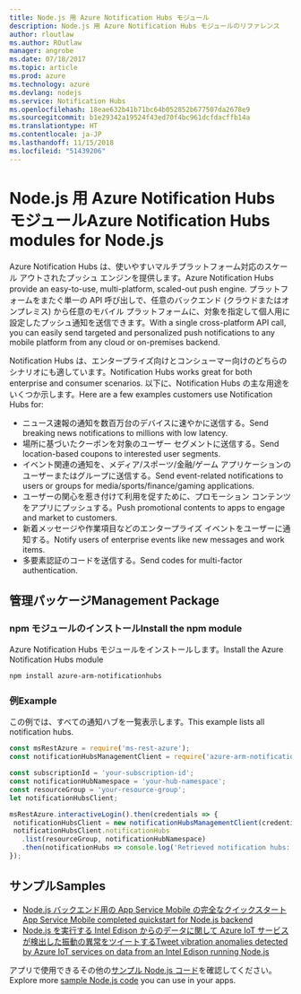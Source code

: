 ```yaml
---
title: Node.js 用 Azure Notification Hubs モジュール
description: Node.js 用 Azure Notification Hubs モジュールのリファレンス
author: rloutlaw
ms.author: ROutlaw
manager: angrobe
ms.date: 07/18/2017
ms.topic: article
ms.prod: azure
ms.technology: azure
ms.devlang: nodejs
ms.service: Notification Hubs
ms.openlocfilehash: 18eae632b41b71bc64b052852b677507da2678e9
ms.sourcegitcommit: b1e29342a19524f43ed70f4bc961dcfdacffb14a
ms.translationtype: HT
ms.contentlocale: ja-JP
ms.lasthandoff: 11/15/2018
ms.locfileid: "51439206"
---
```

# <a name="azure-notification-hubs-modules-for-nodejs"></a><span data-ttu-id="f2923-103">Node.js 用 Azure Notification Hubs モジュール</span><span class="sxs-lookup"><span data-stu-id="f2923-103">Azure Notification Hubs modules for Node.js</span></span>

<span data-ttu-id="f2923-104">Azure Notification Hubs は、使いやすいマルチプラットフォーム対応のスケール アウトされたプッシュ エンジンを提供します。</span><span class="sxs-lookup"><span data-stu-id="f2923-104">Azure Notification Hubs provide an easy-to-use, multi-platform, scaled-out push engine.</span></span> <span data-ttu-id="f2923-105">プラットフォームをまたぐ単一の API 呼び出しで、任意のバックエンド (クラウドまたはオンプレミス) から任意のモバイル プラットフォームに、対象を指定して個人用に設定したプッシュ通知を送信できます。</span><span class="sxs-lookup"><span data-stu-id="f2923-105">With a single cross-platform API call, you can easily send targeted and personalized push notifications to any mobile platform from any cloud or on-premises backend.</span></span>

<span data-ttu-id="f2923-106">Notification Hubs は、エンタープライズ向けとコンシューマー向けのどちらのシナリオにも適しています。</span><span class="sxs-lookup"><span data-stu-id="f2923-106">Notification Hubs works great for both enterprise and consumer scenarios.</span></span> <span data-ttu-id="f2923-107">以下に、Notification Hubs の主な用途をいくつか示します。</span><span class="sxs-lookup"><span data-stu-id="f2923-107">Here are a few examples customers use Notification Hubs for:</span></span>
- <span data-ttu-id="f2923-108">ニュース速報の通知を数百万台のデバイスに速やかに送信する。</span><span class="sxs-lookup"><span data-stu-id="f2923-108">Send breaking news notifications to millions with low latency.</span></span>
- <span data-ttu-id="f2923-109">場所に基づいたクーポンを対象のユーザー セグメントに送信する。</span><span class="sxs-lookup"><span data-stu-id="f2923-109">Send location-based coupons to interested user segments.</span></span>
- <span data-ttu-id="f2923-110">イベント関連の通知を、メディア/スポーツ/金融/ゲーム アプリケーションのユーザーまたはグループに送信する。</span><span class="sxs-lookup"><span data-stu-id="f2923-110">Send event-related notifications to users or groups for media/sports/finance/gaming applications.</span></span>
- <span data-ttu-id="f2923-111">ユーザーの関心を惹き付けて利用を促すために、プロモーション コンテンツをアプリにプッシュする。</span><span class="sxs-lookup"><span data-stu-id="f2923-111">Push promotional contents to apps to engage and market to customers.</span></span>
- <span data-ttu-id="f2923-112">新着メッセージや作業項目などのエンタープライズ イベントをユーザーに通知する。</span><span class="sxs-lookup"><span data-stu-id="f2923-112">Notify users of enterprise events like new messages and work items.</span></span>
- <span data-ttu-id="f2923-113">多要素認証のコードを送信する。</span><span class="sxs-lookup"><span data-stu-id="f2923-113">Send codes for multi-factor authentication.</span></span>

## <a name="management-package"></a><span data-ttu-id="f2923-114">管理パッケージ</span><span class="sxs-lookup"><span data-stu-id="f2923-114">Management Package</span></span>

### <a name="install-the-npm-module"></a><span data-ttu-id="f2923-115">npm モジュールのインストール</span><span class="sxs-lookup"><span data-stu-id="f2923-115">Install the npm module</span></span>

<span data-ttu-id="f2923-116">Azure Notification Hubs モジュールをインストールします。</span><span class="sxs-lookup"><span data-stu-id="f2923-116">Install the Azure Notification Hubs module</span></span> 

```bash
npm install azure-arm-notificationhubs
```

### <a name="example"></a><span data-ttu-id="f2923-117">例</span><span class="sxs-lookup"><span data-stu-id="f2923-117">Example</span></span>

<span data-ttu-id="f2923-118">この例では、すべての通知ハブを一覧表示します。</span><span class="sxs-lookup"><span data-stu-id="f2923-118">This example lists all notification hubs.</span></span>

 ```javascript
const msRestAzure = require('ms-rest-azure');
const notificationHubsManagementClient = require('azure-arm-notificationhubs');

const subscriptionId = 'your-subscription-id';
const notificationHubNamespace = 'your-hub-namespace';
const resourceGroup = 'your-resource-group';
let notificationHubsClient;

msRestAzure.interactiveLogin().then(credentials => {
  notificationHubsClient = new notificationHubsManagementClient(credentials, subscriptionId);
  notificationHubsClient.notificationHubs
    .list(resourceGroup, notificationHubNamespace)
    .then(notificationHubs => console.log('Retrieved notification hubs: ', notificationHubs));
});
```

## <a name="samples"></a><span data-ttu-id="f2923-119">サンプル</span><span class="sxs-lookup"><span data-stu-id="f2923-119">Samples</span></span>

* [<span data-ttu-id="f2923-120">Node.js バックエンド用の App Service Mobile の完全なクイックスタート</span><span class="sxs-lookup"><span data-stu-id="f2923-120">App Service Mobile completed quickstart for Node.js backend</span></span>](https://azure.microsoft.com/resources/samples/app-service-mobile-nodejs-backend-quickstart/)
* [<span data-ttu-id="f2923-121">Node.js を実行する Intel Edison からのデータに関して Azure IoT サービスが検出した振動の異常をツイートする</span><span class="sxs-lookup"><span data-stu-id="f2923-121">Tweet vibration anomalies detected by Azure IoT services on data from an Intel Edison running Node.js</span></span>](https://azure.microsoft.com/resources/samples/iot-hub-nodejs-intel-edison-vibration-anomaly-detection/)

<span data-ttu-id="f2923-122">アプリで使用できるその他の[サンプル Node.js コード](https://azure.microsoft.com/resources/samples/?platform=nodejs)を確認してください。</span><span class="sxs-lookup"><span data-stu-id="f2923-122">Explore more [sample Node.js code](https://azure.microsoft.com/resources/samples/?platform=nodejs) you can use in your apps.</span></span>
